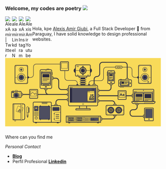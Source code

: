 ### Welcome, my codes are poetry <img src="https://media.giphy.com/media/hvRJCLFzcasrR4ia7z/giphy.gif" width="25px">

<a href="https://twitter.com/Alexis_giubi">
  <img align="left" alt="AlexAmir | Twitter" width="22px" src="https://cdn.jsdelivr.net/npm/simple-icons@v3/icons/twitter.svg" />
</a>

<a href="https://www.linkedin.com/in/alexis-amir-giubi-63900a198/">
  <img align="left" alt="alexamir LinkdeIN" width="22px" src="https://cdn.jsdelivr.net/npm/simple-icons@v3/icons/linkedin.svg" />
</a>

<a href="https://www.instagram.com/giubialexis/">
  <img align="left" alt="AlexAmir Instagram" width="22px" src="https://cdn.jsdelivr.net/npm/simple-icons@v3/icons/instagram.svg" />
</a>

<a href="https://www.youtube.com/channel/UC5s7cy67tjLvSyVt9KYEvVA?view_as=subscriber">
  <img align="left" alt="AlexisAmir Youtube" width="22px" src="https://cdn.jsdelivr.net/npm/simple-icons@v3/icons/youtube.svg" />
</a>

![]()   

>>
Hola, kpe [Alexis Amir Giubi](), a Full Stack Developer 🚀 from Paraguay, I have solid knowledge to design professional websites.
<img  src="https://github.com/delamente/delamente/blob/main/javascript.gif"/>

### 
Where can you find me

_Personal Contact_
*  **[Blog](https://draft.blogger.com/blog/posts/2784076167116050900)** 
*  Perfil Profesional **[Linkedin](https://www.linkedin.com/in/alexis-amir-giubi-63900a198/)** 
